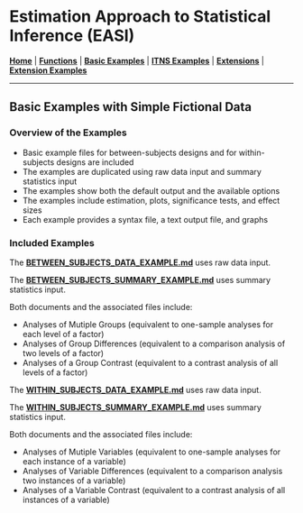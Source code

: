# Estimation Approach to Statistical Inference (EASI)

[**Home**](https://github.com/cwendorf/EASI/) | 
[**Functions**](https://github.com/cwendorf/EASI/tree/master/A-Functions) | 
[**Basic Examples**](https://github.com/cwendorf/EASI/tree/master/B-BasicExamples) | 
[**ITNS Examples**](https://github.com/cwendorf/EASI/tree/master/C-ITNSExamples) | 
[**Extensions**](https://github.com/cwendorf/EASI/tree/master/D-Extensions) | 
[**Extension Examples**](https://github.com/cwendorf/EASI/tree/master/E-ExtensionExamples) 

---

## Basic Examples with Simple Fictional Data

### Overview of the Examples

- Basic example files for between-subjects designs and for within-subjects designs are included
- The examples are duplicated using raw data input and summary statistics input
- The examples show both the default output and the available options
- The examples include estimation, plots, significance tests, and effect sizes
- Each example provides a syntax file, a text output file, and graphs

### Included Examples

The [**BETWEEN_SUBJECTS_DATA_EXAMPLE.md**](./BETWEEN_SUBJECTS_DATA_EXAMPLE.md) uses raw data input.

The [**BETWEEN_SUBJECTS_SUMMARY_EXAMPLE.md**](./BETWEEN_SUBJECTS_SUMMARY_EXAMPLE.md) uses summary statistics input.

Both documents and the associated files include:

- Analyses of Mutiple Groups (equivalent to one-sample analyses for each level of a factor)
- Analyses of Group Differences (equivalent to a comparison analysis of two levels of a factor)
- Analyses of a Group Contrast (equivalent to a contrast analysis of all levels of a factor)

The [**WITHIN_SUBJECTS_DATA_EXAMPLE.md**](./WITHIN_SUBJECTS_DATA_EXAMPLE.md) uses raw data input.

The [**WITHIN_SUBJECTS_SUMMARY_EXAMPLE.md**](./WITHIN_SUBJECTS_SUMMARY_EXAMPLE.md) uses summary statistics input.

Both documents and the associated files include:

- Analyses of Mutiple Variables (equivalent to one-sample analyses for each instance of a variable)
- Analyses of Variable Differences (equivalent to a comparison analysis two instances of a variable)
- Analyses of a Variable Contrast (equivalent to a contrast analysis of all instances of a variable)
